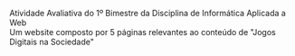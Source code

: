 Atividade Avaliativa do 1º Bimestre da Disciplina de Informática Aplicada a Web <br />
Um website composto por 5 páginas relevantes ao conteúdo de "Jogos Digitais na Sociedade"
